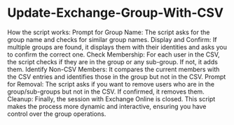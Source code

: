 # Update-Exchange-Group-With-CSV
How the script works:
Prompt for Group Name: The script asks for the group name and checks for similar group names.
Display and Confirm: If multiple groups are found, it displays them with their identities and asks you to confirm the correct one.
Check Membership: For each user in the CSV, the script checks if they are in the group or any sub-group. If not, it adds them.
Identify Non-CSV Members: It compares the current members with the CSV entries and identifies those in the group but not in the CSV.
Prompt for Removal: The script asks if you want to remove users who are in the group/sub-groups but not in the CSV. If confirmed, it removes them.
Cleanup: Finally, the session with Exchange Online is closed.
This script makes the process more dynamic and interactive, ensuring you have control over the group operations.

